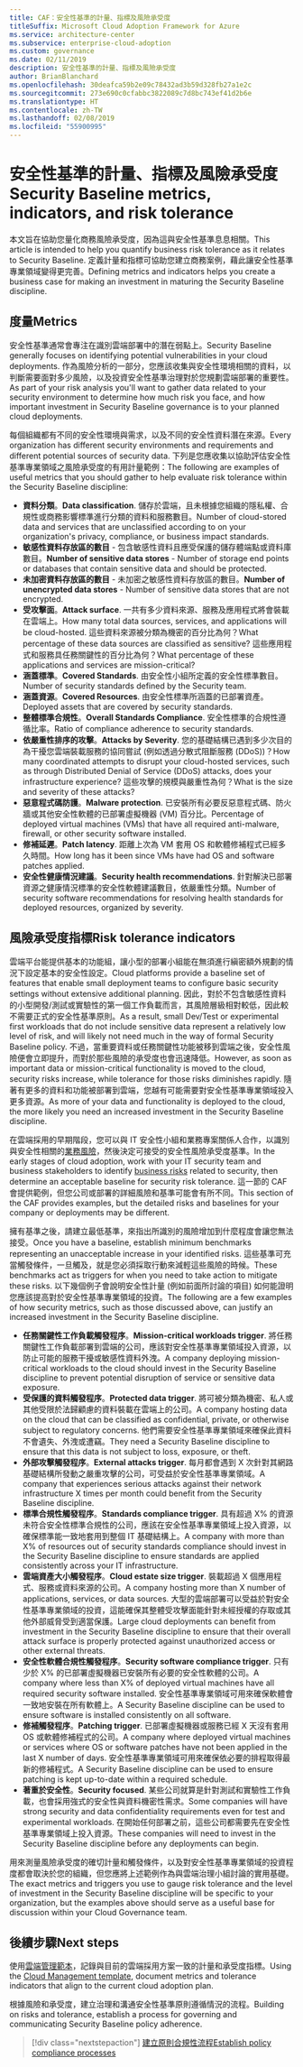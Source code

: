 ```yaml
---
title: CAF：安全性基準的計量、指標及風險承受度
titleSuffix: Microsoft Cloud Adoption Framework for Azure
ms.service: architecture-center
ms.subservice: enterprise-cloud-adoption
ms.custom: governance
ms.date: 02/11/2019
description: 安全性基準的計量、指標及風險承受度
author: BrianBlanchard
ms.openlocfilehash: 30deafca59b2e09c78432ad3b59d328fb27a1e2c
ms.sourcegitcommit: 273e690c0cfabbc3822089c7d8bc743ef41d2b6e
ms.translationtype: HT
ms.contentlocale: zh-TW
ms.lasthandoff: 02/08/2019
ms.locfileid: "55900995"
---
```

# <a name="security-baseline-metrics-indicators-and-risk-tolerance"></a><span data-ttu-id="3bce0-103">安全性基準的計量、指標及風險承受度</span><span class="sxs-lookup"><span data-stu-id="3bce0-103">Security Baseline metrics, indicators, and risk tolerance</span></span>

<span data-ttu-id="3bce0-104">本文旨在協助您量化商務風險承受度，因為這與安全性基準息息相關。</span><span class="sxs-lookup"><span data-stu-id="3bce0-104">This article is intended to help you quantify business risk tolerance as it relates to Security Baseline.</span></span> <span data-ttu-id="3bce0-105">定義計量和指標可協助您建立商務案例，藉此讓安全性基準專業領域變得更完善。</span><span class="sxs-lookup"><span data-stu-id="3bce0-105">Defining metrics and indicators helps you create a business case for making an investment in maturing the Security Baseline discipline.</span></span>

## <a name="metrics"></a><span data-ttu-id="3bce0-106">度量</span><span class="sxs-lookup"><span data-stu-id="3bce0-106">Metrics</span></span>

<span data-ttu-id="3bce0-107">安全性基準通常會專注在識別雲端部署中的潛在弱點上。</span><span class="sxs-lookup"><span data-stu-id="3bce0-107">Security Baseline generally focuses on identifying potential vulnerabilities in your cloud deployments.</span></span> <span data-ttu-id="3bce0-108">作為風險分析的一部分，您應該收集與安全性環境相關的資料，以判斷需要面對多少風險，以及投資安全性基準治理對於您規劃雲端部署的重要性。</span><span class="sxs-lookup"><span data-stu-id="3bce0-108">As part of your risk analysis you'll want to gather data related to your security environment to determine how much risk you face, and how important investment in Security Baseline governance is to your planned cloud deployments.</span></span>

<span data-ttu-id="3bce0-109">每個組織都有不同的安全性環境與需求，以及不同的安全性資料潛在來源。</span><span class="sxs-lookup"><span data-stu-id="3bce0-109">Every organization has different security environments and requirements and different potential sources of security data.</span></span> <span data-ttu-id="3bce0-110">下列是您應收集以協助評估安全性基準專業領域之風險承受度的有用計量範例：</span><span class="sxs-lookup"><span data-stu-id="3bce0-110">The following are examples of useful metrics that you should gather to help evaluate risk tolerance within the Security Baseline discipline:</span></span>

- <span data-ttu-id="3bce0-111">**資料分類**。</span><span class="sxs-lookup"><span data-stu-id="3bce0-111">**Data classification**.</span></span> <span data-ttu-id="3bce0-112">儲存於雲端，且未根據您組織的隱私權、合規性或商務影響標準進行分類的資料和服務數目。</span><span class="sxs-lookup"><span data-stu-id="3bce0-112">Number of cloud-stored data and services that are unclassified according to on your organization's privacy, compliance, or business impact standards.</span></span>
- <span data-ttu-id="3bce0-113">**敏感性資料存放區的數目** - 包含敏感性資料且應受保護的儲存體端點或資料庫數目。</span><span class="sxs-lookup"><span data-stu-id="3bce0-113">**Number of sensitive data stores** - Number of storage end points or databases that contain sensitive data and should be protected.</span></span>
- <span data-ttu-id="3bce0-114">**未加密資料存放區的數目** - 未加密之敏感性資料存放區的數目。</span><span class="sxs-lookup"><span data-stu-id="3bce0-114">**Number of unencrypted data stores** - Number of sensitive data stores that are not encrypted.</span></span>
- <span data-ttu-id="3bce0-115">**受攻擊面**。</span><span class="sxs-lookup"><span data-stu-id="3bce0-115">**Attack surface**.</span></span> <span data-ttu-id="3bce0-116">一共有多少資料來源、服務及應用程式將會裝載在雲端上。</span><span class="sxs-lookup"><span data-stu-id="3bce0-116">How many total data sources, services, and applications will be cloud-hosted.</span></span> <span data-ttu-id="3bce0-117">這些資料來源被分類為機密的百分比為何？</span><span class="sxs-lookup"><span data-stu-id="3bce0-117">What percentage of these data sources are classified as sensitive?</span></span> <span data-ttu-id="3bce0-118">這些應用程式和服務具任務關鍵性的百分比為何？</span><span class="sxs-lookup"><span data-stu-id="3bce0-118">What percentage of these applications and services are mission-critical?</span></span>
- <span data-ttu-id="3bce0-119">**涵蓋標準**。</span><span class="sxs-lookup"><span data-stu-id="3bce0-119">**Covered Standards**.</span></span> <span data-ttu-id="3bce0-120">由安全性小組所定義的安全性標準數目。</span><span class="sxs-lookup"><span data-stu-id="3bce0-120">Number of security standards defined by the Security team.</span></span>
- <span data-ttu-id="3bce0-121">**涵蓋資源**。</span><span class="sxs-lookup"><span data-stu-id="3bce0-121">**Covered Resources**.</span></span> <span data-ttu-id="3bce0-122">由安全性標準所涵蓋的已部署資產。</span><span class="sxs-lookup"><span data-stu-id="3bce0-122">Deployed assets that are covered by security standards.</span></span>
- <span data-ttu-id="3bce0-123">**整體標準合規性**。</span><span class="sxs-lookup"><span data-stu-id="3bce0-123">**Overall Standards Compliance**.</span></span> <span data-ttu-id="3bce0-124">安全性標準的合規性遵循比率。</span><span class="sxs-lookup"><span data-stu-id="3bce0-124">Ratio of compliance adherence to security standards.</span></span>
- <span data-ttu-id="3bce0-125">**依嚴重性排序的攻擊**。</span><span class="sxs-lookup"><span data-stu-id="3bce0-125">**Attacks by Severity**.</span></span> <span data-ttu-id="3bce0-126">您的基礎結構已遇到多少次目的為干擾您雲端裝載服務的協同嘗試 (例如透過分散式阻斷服務 (DDoS))？</span><span class="sxs-lookup"><span data-stu-id="3bce0-126">How many coordinated attempts to disrupt your cloud-hosted services, such as through Distributed Denial of Service (DDoS) attacks, does your infrastructure experience?</span></span> <span data-ttu-id="3bce0-127">這些攻擊的規模與嚴重性為何？</span><span class="sxs-lookup"><span data-stu-id="3bce0-127">What is the size and severity of these attacks?</span></span>
- <span data-ttu-id="3bce0-128">**惡意程式碼防護**。</span><span class="sxs-lookup"><span data-stu-id="3bce0-128">**Malware protection**.</span></span> <span data-ttu-id="3bce0-129">已安裝所有必要反惡意程式碼、防火牆或其他安全性軟體的已部署虛擬機器 (VM) 百分比。</span><span class="sxs-lookup"><span data-stu-id="3bce0-129">Percentage of deployed virtual machines (VMs) that have all required anti-malware, firewall, or other security software installed.</span></span>
- <span data-ttu-id="3bce0-130">**修補延遲**。</span><span class="sxs-lookup"><span data-stu-id="3bce0-130">**Patch latency**.</span></span> <span data-ttu-id="3bce0-131">距離上次為 VM 套用 OS 和軟體修補程式已經多久時間。</span><span class="sxs-lookup"><span data-stu-id="3bce0-131">How long has it been since VMs have had OS and software patches applied.</span></span>
- <span data-ttu-id="3bce0-132">**安全性健康情況建議**。</span><span class="sxs-lookup"><span data-stu-id="3bce0-132">**Security health recommendations**.</span></span> <span data-ttu-id="3bce0-133">針對解決已部署資源之健康情況標準的安全性軟體建議數目，依嚴重性分類。</span><span class="sxs-lookup"><span data-stu-id="3bce0-133">Number of security software recommendations for resolving health standards for deployed resources, organized by severity.</span></span>

## <a name="risk-tolerance-indicators"></a><span data-ttu-id="3bce0-134">風險承受度指標</span><span class="sxs-lookup"><span data-stu-id="3bce0-134">Risk tolerance indicators</span></span>

<span data-ttu-id="3bce0-135">雲端平台能提供基本的功能組，讓小型的部署小組能在無須進行縝密額外規劃的情況下設定基本的安全性設定。</span><span class="sxs-lookup"><span data-stu-id="3bce0-135">Cloud platforms provide a baseline set of features that enable small deployment teams to configure basic security settings without extensive additional planning.</span></span> <span data-ttu-id="3bce0-136">因此，對於不包含敏感性資料的小型開發/測試或實驗性的第一個工作負載而言，其風險層級相對較低，因此較不需要正式的安全性基準原則。</span><span class="sxs-lookup"><span data-stu-id="3bce0-136">As a result, small Dev/Test or experimental first workloads that do not include sensitive data represent a relatively low level of risk, and will likely not need much in the way of formal Security Baseline policy.</span></span> <span data-ttu-id="3bce0-137">不過，當重要資料或任務關鍵性功能被移到雲端之後，安全性風險便會立即提升，而對於那些風險的承受度也會迅速降低。</span><span class="sxs-lookup"><span data-stu-id="3bce0-137">However, as soon as important data or mission-critical functionality is moved to the cloud, security risks increase, while tolerance for those risks diminishes rapidly.</span></span> <span data-ttu-id="3bce0-138">隨著有更多的資料和功能被部署到雲端，您越有可能需要對安全性基準專業領域投入更多資源。</span><span class="sxs-lookup"><span data-stu-id="3bce0-138">As more of your data and functionality is deployed to the cloud, the more likely you need an increased investment in the Security Baseline discipline.</span></span>

<span data-ttu-id="3bce0-139">在雲端採用的早期階段，您可以與 IT 安全性小組和業務專案關係人合作，以識別與安全性相關的[業務風險](business-risks.md)，然後決定可接受的安全性風險承受度基準。</span><span class="sxs-lookup"><span data-stu-id="3bce0-139">In the early stages of cloud adoption, work with your IT security team and business stakeholders to identify [business risks](business-risks.md) related to security, then determine an acceptable baseline for security risk tolerance.</span></span> <span data-ttu-id="3bce0-140">這一節的 CAF 會提供範例，但您公司或部署的詳細風險和基準可能會有所不同。</span><span class="sxs-lookup"><span data-stu-id="3bce0-140">This section of the CAF provides examples, but the detailed risks and baselines for your company or deployments may be different.</span></span>

<span data-ttu-id="3bce0-141">擁有基準之後，請建立最低基準，來指出所識別的風險增加到什麼程度會讓您無法接受。</span><span class="sxs-lookup"><span data-stu-id="3bce0-141">Once you have a baseline, establish minimum benchmarks representing an unacceptable increase in your identified risks.</span></span> <span data-ttu-id="3bce0-142">這些基準可充當觸發條件，一旦觸及，就是您必須採取行動來減輕這些風險的時候。</span><span class="sxs-lookup"><span data-stu-id="3bce0-142">These benchmarks act as triggers for when you need to take action to mitigate these risks.</span></span> <span data-ttu-id="3bce0-143">以下幾個例子會說明安全性計量 (例如前面所討論的項目) 如何能證明您應該提高對於安全性基準專業領域的投資。</span><span class="sxs-lookup"><span data-stu-id="3bce0-143">The following are a few examples of how security metrics, such as those discussed above, can justify an increased investment in the Security Baseline discipline.</span></span>

- <span data-ttu-id="3bce0-144">**任務關鍵性工作負載觸發程序**。</span><span class="sxs-lookup"><span data-stu-id="3bce0-144">**Mission-critical workloads trigger**.</span></span> <span data-ttu-id="3bce0-145">將任務關鍵性工作負載部署到雲端的公司，應該對安全性基準專業領域投入資源，以防止可能的服務干擾或敏感性資料外洩。</span><span class="sxs-lookup"><span data-stu-id="3bce0-145">A company deploying mission-critical workloads to the cloud should invest in the Security Baseline discipline to prevent potential disruption of service or sensitive data exposure.</span></span>
- <span data-ttu-id="3bce0-146">**受保護的資料觸發程序**。</span><span class="sxs-lookup"><span data-stu-id="3bce0-146">**Protected data trigger**.</span></span> <span data-ttu-id="3bce0-147">將可被分類為機密、私人或其他受限於法歸顧慮的資料裝載在雲端上的公司。</span><span class="sxs-lookup"><span data-stu-id="3bce0-147">A company hosting data on the cloud that can be classified as confidential, private, or otherwise subject to regulatory concerns.</span></span> <span data-ttu-id="3bce0-148">他們需要安全性基準專業領域來確保此資料不會遺失、外洩或遭竊。</span><span class="sxs-lookup"><span data-stu-id="3bce0-148">They need a Security Baseline discipline to ensure that this data is not subject to loss, exposure, or theft.</span></span>
- <span data-ttu-id="3bce0-149">**外部攻擊觸發程序**。</span><span class="sxs-lookup"><span data-stu-id="3bce0-149">**External attacks trigger**.</span></span> <span data-ttu-id="3bce0-150">每月都會遇到 X 次針對其網路基礎結構所發動之嚴重攻擊的公司，可受益於安全性基準專業領域。</span><span class="sxs-lookup"><span data-stu-id="3bce0-150">A company that experiences serious attacks against their network infrastructure X times per month could benefit from the Security Baseline discipline.</span></span>  
- <span data-ttu-id="3bce0-151">**標準合規性觸發程序**。</span><span class="sxs-lookup"><span data-stu-id="3bce0-151">**Standards compliance trigger**.</span></span> <span data-ttu-id="3bce0-152">具有超過 X% 的資源未符合安全性標準合規性的公司，應該在安全性基準專業領域上投入資源，以確保標準能一致地套用到整個 IT 基礎結構上。</span><span class="sxs-lookup"><span data-stu-id="3bce0-152">A company with more than X% of resources out of security standards compliance should invest in the Security Baseline discipline to ensure standards are applied consistently across your IT infrastructure.</span></span>
- <span data-ttu-id="3bce0-153">**雲端資產大小觸發程序**。</span><span class="sxs-lookup"><span data-stu-id="3bce0-153">**Cloud estate size trigger**.</span></span> <span data-ttu-id="3bce0-154">裝載超過 X 個應用程式、服務或資料來源的公司。</span><span class="sxs-lookup"><span data-stu-id="3bce0-154">A company hosting more than X number of applications, services, or data sources.</span></span> <span data-ttu-id="3bce0-155">大型的雲端部署可以受益於對安全性基準專業領域的投資，這能確保其整體受攻擊面能針對未經授權的存取或其他外部威脅受到適當保護。</span><span class="sxs-lookup"><span data-stu-id="3bce0-155">Large cloud deployments can benefit from investment in the Security Baseline discipline to ensure that their overall attack surface is properly protected against unauthorized access or other external threats.</span></span>
- <span data-ttu-id="3bce0-156">**安全性軟體合規性觸發程序**。</span><span class="sxs-lookup"><span data-stu-id="3bce0-156">**Security software compliance trigger**.</span></span> <span data-ttu-id="3bce0-157">只有少於 X% 的已部署虛擬機器已安裝所有必要的安全性軟體的公司。</span><span class="sxs-lookup"><span data-stu-id="3bce0-157">A company where less than X% of deployed virtual machines have all required security software installed.</span></span> <span data-ttu-id="3bce0-158">安全性基準專業領域可用來確保軟體會一致地安裝在所有軟體上。</span><span class="sxs-lookup"><span data-stu-id="3bce0-158">A Security Baseline discipline can be used to ensure software is installed consistently on all software.</span></span>
- <span data-ttu-id="3bce0-159">**修補觸發程序**。</span><span class="sxs-lookup"><span data-stu-id="3bce0-159">**Patching trigger**.</span></span> <span data-ttu-id="3bce0-160">已部署虛擬機器或服務已經 X 天沒有套用 OS 或軟體修補程式的公司。</span><span class="sxs-lookup"><span data-stu-id="3bce0-160">A company where deployed virtual machines or services where OS or software patches have not been applied in the last X number of days.</span></span> <span data-ttu-id="3bce0-161">安全性基準專業領域可用來確保依必要的排程取得最新的修補程式。</span><span class="sxs-lookup"><span data-stu-id="3bce0-161">A Security Baseline discipline can be used to ensure patching is kept up-to-date within a required schedule.</span></span>
- <span data-ttu-id="3bce0-162">**著重於安全性**。</span><span class="sxs-lookup"><span data-stu-id="3bce0-162">**Security focused**.</span></span> <span data-ttu-id="3bce0-163">某些公司就算是針對測試和實驗性工作負載，也會採用強式的安全性與資料機密性需求。</span><span class="sxs-lookup"><span data-stu-id="3bce0-163">Some companies will have strong security and data confidentiality requirements even for test and experimental workloads.</span></span> <span data-ttu-id="3bce0-164">在開始任何部署之前，這些公司都需要先在安全性基準專業領域上投入資源。</span><span class="sxs-lookup"><span data-stu-id="3bce0-164">These companies will need to invest in the Security Baseline discipline before any deployments can begin.</span></span>

<span data-ttu-id="3bce0-165">用來測量風險承受度的確切計量和觸發條件，以及對安全性基準專業領域的投資程度都會取決於您的組織，但您應將上述範例作為與雲端治理小組討論的實用基礎。</span><span class="sxs-lookup"><span data-stu-id="3bce0-165">The exact metrics and triggers you use to gauge risk tolerance and the level of investment in the Security Baseline discipline will be specific to your organization, but the examples above should serve as a useful base for discussion within your Cloud Governance team.</span></span>  

## <a name="next-steps"></a><span data-ttu-id="3bce0-166">後續步驟</span><span class="sxs-lookup"><span data-stu-id="3bce0-166">Next steps</span></span>

<span data-ttu-id="3bce0-167">使用[雲端管理範本](./template.md)，記錄與目前的雲端採用方案一致的計量和承受度指標。</span><span class="sxs-lookup"><span data-stu-id="3bce0-167">Using the [Cloud Management template](./template.md), document metrics and tolerance indicators that align to the current cloud adoption plan.</span></span>

<span data-ttu-id="3bce0-168">根據風險和承受度，建立治理和溝通安全性基準原則遵循情況的流程。</span><span class="sxs-lookup"><span data-stu-id="3bce0-168">Building on risks and tolerance, establish a process for governing and communicating Security Baseline policy adherence.</span></span>

> [!div class="nextstepaction"]
> [<span data-ttu-id="3bce0-169">建立原則合規性流程</span><span class="sxs-lookup"><span data-stu-id="3bce0-169">Establish policy compliance processes</span></span>](compliance-processes.md)
